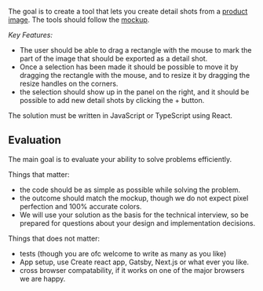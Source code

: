 
The goal is to create a tool that lets you create detail shots from a [product image](./image.png).
The tools should follow the [mockup](./mockup.png).


*Key Features:*

- The user should be able to drag a rectangle with the mouse to mark the part of the image that should be exported as a detail shot.
- Once a selection has been made it should be possible to move it by dragging the rectangle with the mouse, and to resize it by dragging the resize handles on the corners.
- the selection should show up in the panel on the right, and it should be possible to add new detail shots by clicking the + button.


The solution must be written in JavaScript or TypeScript using React.


## Evaluation
The main goal is to evaluate your ability to solve problems efficiently.

Things that matter:
- the code should be as simple as possible while solving the problem.
- the outcome should match the mockup, though we do not expect pixel perfection and 100% accurate colors.
- We will use your solution as the basis for the technical interview, so be prepared for questions about your design and implementation decisions.


Things that does not matter:
- tests (though you are ofc welcome to write as many as you like)
- App setup, use Create react app, Gatsby, Next.js or what ever you like.
- cross browser compatability, if it works on one of the major browsers we are happy.